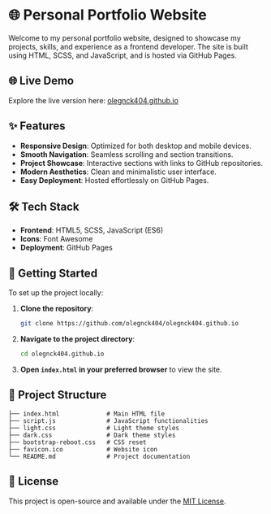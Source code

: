 # 🌐 Personal Portfolio Website

Welcome to my personal portfolio website, designed to showcase my projects, skills, and experience as a frontend developer. The site is built using HTML, SCSS, and JavaScript, and is hosted via GitHub Pages.

## 🌐 Live Demo

Explore the live version here: [olegnck404.github.io](https://olegnck404.github.io/)

## ✨ Features

- **Responsive Design**: Optimized for both desktop and mobile devices.
- **Smooth Navigation**: Seamless scrolling and section transitions.
- **Project Showcase**: Interactive sections with links to GitHub repositories.
- **Modern Aesthetics**: Clean and minimalistic user interface.
- **Easy Deployment**: Hosted effortlessly on GitHub Pages.

## 🛠️ Tech Stack

- **Frontend**: HTML5, SCSS, JavaScript (ES6)
- **Icons**: Font Awesome
- **Deployment**: GitHub Pages

## 🚀 Getting Started

To set up the project locally:

1. **Clone the repository**:

   ```bash
   git clone https://github.com/olegnck404/olegnck404.github.io
   ```

2. **Navigate to the project directory**:

   ```bash
   cd olegnck404.github.io
   ```

3. **Open `index.html` in your preferred browser** to view the site.

## 📁 Project Structure

```
├── index.html             # Main HTML file
├── script.js              # JavaScript functionalities
├── light.css              # Light theme styles
├── dark.css               # Dark theme styles
├── bootstrap-reboot.css   # CSS reset
├── favicon.ico            # Website icon
└── README.md              # Project documentation
```

## 📄 License

This project is open-source and available under the [MIT License](LICENSE).